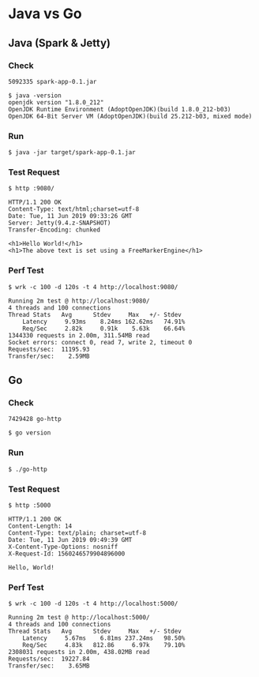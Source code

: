 # Java vs Go

## Java (Spark & Jetty)

### Check

	5092335 spark-app-0.1.jar

	$ java -version
	openjdk version "1.8.0_212"
	OpenJDK Runtime Environment (AdoptOpenJDK)(build 1.8.0_212-b03)
	OpenJDK 64-Bit Server VM (AdoptOpenJDK)(build 25.212-b03, mixed mode)

### Run

	$ java -jar target/spark-app-0.1.jar

### Test Request

	$ http :9080/

	HTTP/1.1 200 OK
	Content-Type: text/html;charset=utf-8
	Date: Tue, 11 Jun 2019 09:33:26 GMT
	Server: Jetty(9.4.z-SNAPSHOT)
	Transfer-Encoding: chunked

	<h1>Hello World!</h1>
	<h1>The above text is set using a FreeMarkerEngine</h1>

### Perf Test

	$ wrk -c 100 -d 120s -t 4 http://localhost:9080/

	Running 2m test @ http://localhost:9080/
	4 threads and 100 connections
	Thread Stats   Avg      Stdev     Max   +/- Stdev
		Latency     9.93ms    8.24ms 162.62ms   74.91%
		Req/Sec     2.82k     0.91k    5.63k    66.64%
	1344330 requests in 2.00m, 311.54MB read
	Socket errors: connect 0, read 7, write 2, timeout 0
	Requests/sec:  11195.93
	Transfer/sec:    2.59MB


## Go

### Check

	7429428 go-http

	$ go version

### Run

	$ ./go-http

### Test Request

	$ http :5000

	HTTP/1.1 200 OK
	Content-Length: 14
	Content-Type: text/plain; charset=utf-8
	Date: Tue, 11 Jun 2019 09:49:39 GMT
	X-Content-Type-Options: nosniff
	X-Request-Id: 1560246579904896000

	Hello, World!

### Perf Test

	$ wrk -c 100 -d 120s -t 4 http://localhost:5000/

	Running 2m test @ http://localhost:5000/
	4 threads and 100 connections
	Thread Stats   Avg      Stdev     Max   +/- Stdev
		Latency     5.67ms    6.81ms 237.24ms   98.50%
		Req/Sec     4.83k   812.86     6.97k    79.10%
	2308031 requests in 2.00m, 438.02MB read
	Requests/sec:  19227.84
	Transfer/sec:    3.65MB
